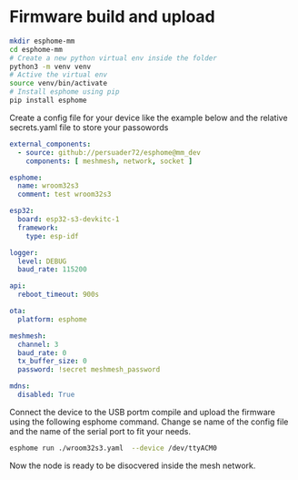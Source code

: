 # Firmware build and upload

```bash
mkdir esphome-mm
cd esphome-mm
# Create a new python virtual env inside the folder
python3 -m venv venv
# Active the virtual env
source venv/bin/activate
# Install esphome using pip
pip install esphome
```

Create a config file for your device like the example below and the relative
secrets.yaml file to store your passowords

```yaml
external_components:
  - source: github://persuader72/esphome@mm_dev
    components: [ meshmesh, network, socket ]

esphome:
  name: wroom32s3
  comment: test wroom32s3

esp32:
  board: esp32-s3-devkitc-1
  framework:
    type: esp-idf

logger:
  level: DEBUG
  baud_rate: 115200

api:
  reboot_timeout: 900s

ota:
  platform: esphome

meshmesh:
  channel: 3
  baud_rate: 0
  tx_buffer_size: 0
  password: !secret meshmesh_password

mdns:
  disabled: True
```

Connect the device to the USB portm compile and upload the firmware using the 
following esphome command. Change se name of the config file and the name of the serial port to fit your needs.

```bash
esphome run ./wroom32s3.yaml  --device /dev/ttyACM0  
```

Now the node is ready to be disocvered inside the mesh network.